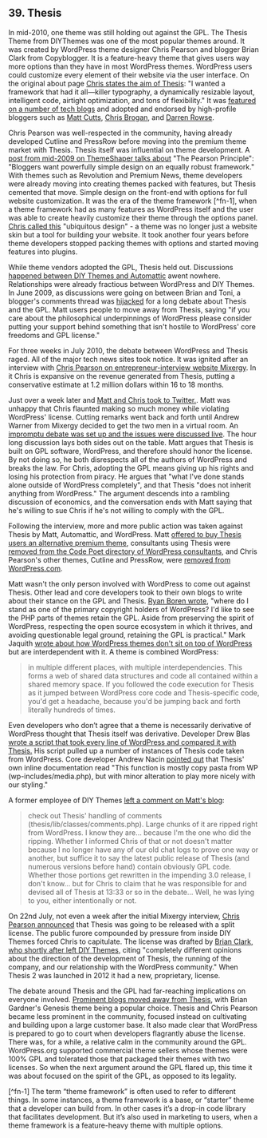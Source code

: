## 39. Thesis
 
In mid-2010, one theme was still holding out against the GPL. The Thesis Theme from DIYThemes was one of the most popular themes around. It was created by WordPress theme designer Chris Pearson and blogger Brian Clark from Copyblogger. It is a feature-heavy theme that gives users way more options than they have in most WordPress themes. WordPress users could customize every element of their website via the user interface. On the original about page [Chris states the aim of Thesis](https://web.archive.org/web/20080610074529/http://diythemes.com/thesis/about/): "I wanted a framework that had it all—killer typography, a dynamically resizable layout, intelligent code, airtight optimization, and tons of flexibility." It was [featured on a number of tech blogs](http://thenextweb.com/2008/07/17/thesis-represents-the-next-generation-of-wordpress-themes/#!A2Baz) and adopted and endorsed by high-profile bloggers such as [Matt Cutts](http://www.mattcutts.com/blog/switching-things-around/), [Chris Brogan](http://www.chrisbrogan.com/thesis-wordpress-theme/), and [Darren Rowse](http://www.problogger.net/archives/2008/07/18/thesis-a-wordpress-theme-design-worth-considering/).

Chris Pearson was well-respected in the community, having already developed Cutline and PressRow before moving into the premium theme market with Thesis. Thesis itself was influential on theme development. A [post from mid-2009 on ThemeShaper talks about](http://themeshaper.com/2009/05/21/design-popular-wordpress-theme-chris-pearsons-secret/) "The Pearson Principle": "Bloggers want powerfully simple design on an equally robust framework." With themes such as Revolution and Premium News, theme developers were already moving into creating themes packed with features, but Thesis cemented that move. Simple design on the front-end with options for full website customization. It was the era of the theme framework [^fn-1], when a theme framework had as many features as WordPress itself and the user was able to create heavily customize their theme through the options panel. [Chris called this](http://themeshaper.com/2009/05/21/design-popular-wordpress-theme-chris-pearsons-secret/comment-page-1/#comment-9718) "ubiquitous design" - a theme was no longer just a website skin but a tool for building your website. It took another four years before theme developers stopped packing themes with options and started moving features into plugins.

While theme vendors adopted the GPL, Thesis held out. Discussions [happened between DIY Themes and Automattic](http://pomomusings.com/2009/06/04/switch-wordpress-blog/#comment-59022) awent nowhere.  Relationships were already fractious between WordPress and DIY Themes. In June 2009, as discussions were going on between Brian and Toni, a blogger's comments thread was [hijacked](http://pomomusings.com/2009/06/04/switch-wordpress-blog/) for a long debate about Thesis and the GPL. Matt users people to move away from Thesis, saying "if you care about the philosophical underpinnings of WordPress please consider putting your support behind something that isn't hostile to WordPress' core freedoms and GPL license."

For three weeks in July 2010, the debate between WordPress and Thesis raged. All of the major tech news sites took notice. It was ignited after an interview with [Chris Pearson on entrepreneur-interview website Mixergy](http://mixergy.com/chris-pearson-thesis-interview/). In it Chris is expansive on the revenue generated from Thesis, putting a conservative estimate at 1.2 million dollars within 16 to 18 months.  

Just over a week later and [Matt and Chris took to Twitter.](https://twitter.com/pearsonified/status/18536597161). Matt was unhappy that Chris flaunted making so much money while violating WordPress' license. Cutting remarks went back and forth until Andrew Warner from Mixergy decided to get the two men in a virtual room. An [impromptu debate was set up and the issues were discussed live](http://mixergy.com/chris-pearson-matt-mullenweg/). The hour long discussion lays both sides out on the table. Matt argues that Thesis is built on GPL software, WordPress, and therefore should honor the license. By not doing so, he both disrespects all of the authors of WordPress and breaks the law. For Chris, adopting the GPL means giving up his rights and losing his protection from piracy. He argues that "what I've done stands alone outside of WordPress completely", and that Thesis "does not inherit anything from WordPress." The argument descends into a rambling discussion of economics, and the conversation ends with Matt saying that he's willing to sue Chris if he's not willing to comply with the GPL. 

Following the interview, more and more public action was taken against Thesis by Matt, Automattic, and WordPress. Matt [offered to buy Thesis users an alternative premium theme](https://twitter.com/photomatt/status/18548422506), consultants using Thesis were [removed from the Code Poet directory of WordPress consultants](http://www.flickr.com/photos/mg315/4792383313/), and Chris Pearson's other themes, Cutline and PressRow, were [removed from WordPress.com](http://www.pearsonified.com/2010/11/former-cutline-pressrow-theme-user.php). 

Matt wasn't the only person involved with WordPress to come out against Thesis. Other lead and core developers took to their own blogs to write about their stance on the GPL and Thesis. [Ryan Boren wrote](http://ryan.boren.me/2010/07/15/wordpress-theme-licensing/), "where do I stand as one of the primary copyright holders of WordPress?  I'd like to see the PHP parts of themes retain the GPL. Aside from preserving the spirit of WordPress, respecting the open source ecosystem in which it thrives, and avoiding questionable legal ground, retaining the GPL is practical." Mark Jaquith [wrote about how WordPress themes don't sit on top of WordPress](http://markjaquith.wordpress.com/2010/07/17/why-wordpress-themes-are-derivative-of-wordpress/) but are interdependent with it. A theme is combined WordPress:

> in multiple different places, with multiple interdependencies. This forms a web of shared data structures and code all contained within a shared memory space. If you followed the code execution for Thesis as it jumped between WordPress core code and Thesis-specific code, you'd get a headache, because you'd be jumping back and forth literally hundreds of times.

Even developers who don’t agree that a theme is necessarily derivative of WordPress thought that Thesis itself was derivative. Developer Drew Blas [wrote a script that took every line of WordPress and compared it with Thesis.](http://drewblas.com/2010/07/15/an-analysis-of-gpled-code-in-thesis/) His script pulled up a number of instances of Thesis code taken from WordPress. Core developer Andrew Nacin [pointed out](http://nacin.com/2010/07/15/thesis-gpl/) that Thesis' own inline documentation read "This function is mostly copy pasta from WP (wp-includes/media.php), but with minor alteration to play more nicely with our styling."

A former employee of DIY Themes [left a comment on Matt's blog](http://ma.tt/2010/07/syn-thesis-1/#comment-481845): 

> check out Thesis' handling of comments (thesis/lib/classes/comments.php). Large chunks of it are ripped right from WordPress. I know they are… because I'm the one who did the ripping. Whether I informed Chris of that or not doesn't matter because I no longer have any of our old chat logs to prove one way or another, but suffice it to say the latest public release of Thesis (and numerous versions before hand) contain obviously GPL code. Whether those portions get rewritten in the impending 3.0 release, I don't know… but for Chris to claim that he was responsible for and devised all of Thesis at 13:33 or so in the debate… Well, he was lying to you, either intentionally or not.

On 22nd July, not even a week after the initial Mixergy interview, [Chris Pearson announced](https://twitter.com/pearsonified/status/19288707443) that Thesis was going to be released with a split license. The public furore compounded by pressure from inside DIY Themes forced Chris to capitulate. The license was drafted by [Brian Clark, who shortly after left DIY Themes,](http://technosailor.com/2010/07/29/exclusive-interview-brian-clark-leaves-diythemesthesis-theme/) citing "completely different opinions about the direction of the development of Thesis, the running of the company, and our relationship with the WordPress community." When Thesis 2 was launched in 2012 it had a new, proprietary, license.

The debate around Thesis and the GPL had far-reaching implications on everyone involved. [Prominent blogs moved away from Thesis](http://ma.tt/2010/08/syn-thesis-3-switchers/), with Brian Gardner's Genesis theme being a popular choice. Thesis and Chris Pearson became less prominent in the community, focused instead on cultivating and building upon a large customer base. It also made clear that WordPress is prepared to go to court when developers flagrantly abuse the license. There was, for a while, a relative calm in the community around the GPL. WordPress.org supported commercial theme sellers whose themes were 100% GPL and tolerated those that packaged their themes with two licenses. So when the next argument around the GPL flared up, this time it was about focused on the spirit of the GPL, as opposed to its legality. 

[^fn-1] The term “theme framework” is often used to refer to different things. In some instances, a theme framework is a base, or “starter” theme that a developer can build from. In other cases it’s a drop-in code library that facilitates development. But it’s also used in marketing to users, when a theme framework is a feature-heavy theme with multiple options.


